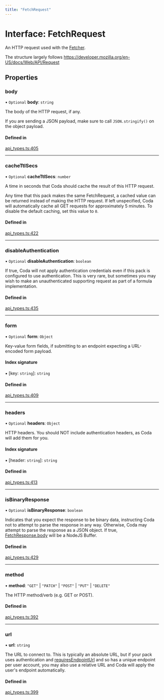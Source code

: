 ```yaml
---
title: "FetchRequest"
---
```

# Interface: FetchRequest

An HTTP request used with the [Fetcher](Fetcher.md).

The structure largely follows https://developer.mozilla.org/en-US/docs/Web/API/Request

## Properties

### body

• `Optional` **body**: `string`

The body of the HTTP request, if any.

If you are sending a JSON payload, make sure to call `JSON.stringify()` on the object payload.

#### Defined in

[api_types.ts:405](https://github.com/coda/packs-sdk/blob/main/api_types.ts#L405)

___

### cacheTtlSecs

• `Optional` **cacheTtlSecs**: `number`

A time in seconds that Coda should cache the result of this HTTP request.

Any time that this pack makes the same FetchRequest, a cached value can be returned
instead of making the HTTP request. If left unspecified, Coda will automatically
cache all GET requests for approximately 5 minutes. To disable the default caching,
set this value to `0`.

#### Defined in

[api_types.ts:422](https://github.com/coda/packs-sdk/blob/main/api_types.ts#L422)

___

### disableAuthentication

• `Optional` **disableAuthentication**: `boolean`

If true, Coda will not apply authentication credentials even if this pack is
configured to use authentication. This is very rare, but sometimes you may
wish to make an unauthenticated supporting request as part of a formula implementation.

#### Defined in

[api_types.ts:435](https://github.com/coda/packs-sdk/blob/main/api_types.ts#L435)

___

### form

• `Optional` **form**: `Object`

Key-value form fields, if submitting to an endpoint expecting a URL-encoded form payload.

#### Index signature

▪ [key: `string`]: `string`

#### Defined in

[api_types.ts:409](https://github.com/coda/packs-sdk/blob/main/api_types.ts#L409)

___

### headers

• `Optional` **headers**: `Object`

HTTP headers. You should NOT include authentication headers, as Coda will add them for you.

#### Index signature

▪ [header: `string`]: `string`

#### Defined in

[api_types.ts:413](https://github.com/coda/packs-sdk/blob/main/api_types.ts#L413)

___

### isBinaryResponse

• `Optional` **isBinaryResponse**: `boolean`

Indicates that you expect the response to be binary data, instructing Coda
not to attempt to parse the response in any way. Otherwise, Coda may attempt
to parse the response as a JSON object. If true, [FetchResponse.body](FetchResponse.md#body)
will be a NodeJS Buffer.

#### Defined in

[api_types.ts:429](https://github.com/coda/packs-sdk/blob/main/api_types.ts#L429)

___

### method

• **method**: ``"GET"`` \| ``"PATCH"`` \| ``"POST"`` \| ``"PUT"`` \| ``"DELETE"``

The HTTP method/verb (e.g. GET or POST).

#### Defined in

[api_types.ts:392](https://github.com/coda/packs-sdk/blob/main/api_types.ts#L392)

___

### url

• **url**: `string`

The URL to connect to. This is typically an absolute URL, but if your
pack uses authentication and [requiresEndpointUrl](AWSAccessKeyAuthentication.md#requiresendpointurl) and so has a unique
endpoint per user account, you may also use a relative URL and Coda will
apply the user's endpoint automatically.

#### Defined in

[api_types.ts:399](https://github.com/coda/packs-sdk/blob/main/api_types.ts#L399)
